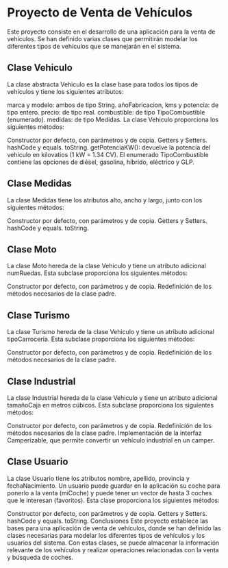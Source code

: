 # Proyecto de Venta de Vehículos
Este proyecto consiste en el desarrollo de una aplicación para la venta de vehículos. Se han definido varias clases que permitirán modelar los diferentes tipos de vehículos que se manejarán en el sistema.

## Clase Vehiculo
La clase abstracta Vehiculo es la clase base para todos los tipos de vehículos y tiene los siguientes atributos:

marca y modelo: ambos de tipo String.
añoFabricacion, kms y potencia: de tipo entero.
precio: de tipo real.
combustible: de tipo TipoCombustible (enumerado).
medidas: de tipo Medidas.
La clase Vehiculo proporciona los siguientes métodos:

Constructor por defecto, con parámetros y de copia.
Getters y Setters.
hashCode y equals.
toString.
getPotenciaKW(): devuelve la potencia del vehículo en kilovatios (1 kW = 1.34 CV).
El enumerado TipoCombustible contiene las opciones de diésel, gasolina, híbrido, eléctrico y GLP.

## Clase Medidas
La clase Medidas tiene los atributos alto, ancho y largo, junto con los siguientes métodos:

Constructor por defecto, con parámetros y de copia.
Getters y Setters.
hashCode y equals.
toString.
## Clase Moto
La clase Moto hereda de la clase Vehiculo y tiene un atributo adicional numRuedas. Esta subclase proporciona los siguientes métodos:

Constructor por defecto, con parámetros y de copia.
Redefinición de los métodos necesarios de la clase padre.
## Clase Turismo
La clase Turismo hereda de la clase Vehiculo y tiene un atributo adicional tipoCarroceria. Esta subclase proporciona los siguientes métodos:

Constructor por defecto, con parámetros y de copia.
Redefinición de los métodos necesarios de la clase padre.
## Clase Industrial
La clase Industrial hereda de la clase Vehiculo y tiene un atributo adicional tamañoCaja en metros cúbicos. Esta subclase proporciona los siguientes métodos:

Constructor por defecto, con parámetros y de copia.
Redefinición de los métodos necesarios de la clase padre.
Implementación de la interfaz Camperizable, que permite convertir un vehículo industrial en un camper.
## Clase Usuario
La clase Usuario tiene los atributos nombre, apellido, provincia y fechaNacimiento. Un usuario puede guardar en la aplicación su coche para ponerlo a la venta (miCoche) y puede tener un vector de hasta 3 coches que le interesan (favoritos). Esta clase proporciona los siguientes métodos:

Constructor por defecto, con parámetros y de copia.
Getters y Setters.
hashCode y equals.
toString.
Conclusiones
Este proyecto establece las bases para una aplicación de venta de vehículos, donde se han definido las clases necesarias para modelar los diferentes tipos de vehículos y los usuarios del sistema. Con estas clases, se puede almacenar la información relevante de los vehículos y realizar operaciones relacionadas con la venta y búsqueda de coches.
